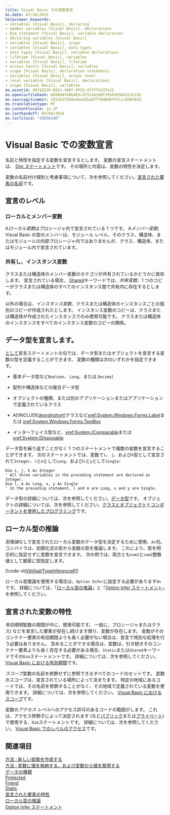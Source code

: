 ```yaml
---
title: Visual Basic での変数宣言
ms.date: 07/20/2015
helpviewer_keywords:
- variables [Visual Basic], declaring
- member variables [Visual Basic], declarations
- Dim statement [Visual Basic], variable declaration
- declaring variables [Visual Basic]
- variables [Visual Basic], scope
- variables [Visual Basic], data types
- data types [Visual Basic], variable declarations
- lifetime [Visual Basic], variables
- variables [Visual Basic], lifetime
- access levels [Visual Basic], variables
- scope [Visual Basic], declaration statements
- variables [Visual Basic], access level
- local variables [Visual Basic], declarations
- scope [Visual Basic], variables
ms.assetid: d8f10226-92b1-480f-9f53-df377b2d7e15
ms.openlocfilehash: 6890ddfd8b463cd731ab3d8f39565b50a31a1192
ms.sourcegitcommit: 3d5d33f384eeba41b2dff79d096f47ccc8d8f03d
ms.translationtype: MT
ms.contentlocale: ja-JP
ms.lasthandoff: 05/04/2018
ms.locfileid: "33656140"
---
```

# <a name="variable-declaration-in-visual-basic"></a>Visual Basic での変数宣言
名前と特性を指定する変数を宣言するとします。 変数の宣言ステートメントは、 [Dim ステートメント](../../../../visual-basic/language-reference/statements/dim-statement.md)です。 その場所と内容は、変数の特性を決定します。  
  
 変数の名前付け規則と考慮事項について、次を参照してください。[宣言された要素の名前](../../../../visual-basic/programming-guide/language-features/declared-elements/declared-element-names.md)です。  
  
## <a name="declaration-levels"></a>宣言のレベル  
  
### <a name="local-and-member-variables"></a>ローカルとメンバー変数  
 A*ローカル変数*はプロシージャ内で宣言されている 1 つです。 A*メンバー変数*; Visual Basic の型のメンバーは、モジュール レベル、そのクラス、構造体、またはモジュールの内部プロシージャ内ではありませんが、クラス、構造体、またはモジュール内で宣言されています。  
  
### <a name="shared-and-instance-variables"></a>共有し、インスタンス変数  
 クラスまたは構造体のメンバー変数のカテゴリが共有されているかどうかに依存します。 宣言されている場合、 [Shared](../../../../visual-basic/language-reference/modifiers/shared.md)キーワードでは、*共有変数*、1 つのコピーがクラスまたは構造体のすべてのインスタンス間で共有内に存在するとします。  
  
 以外の場合は、*インスタンス変数*、クラスまたは構造体のインスタンスごとの個別のコピーが作成されたとします。 インスタンス変数のコピーは、クラスまたは構造体が作成されたインスタンスでのみ使用可能です。 クラスまたは構造体のインスタンスをすべてのインスタンス変数のコピーの関係。  
  
## <a name="declaring-data-type"></a>データ型を宣言します。  
 [として](../../../../visual-basic/language-reference/statements/as-clause.md)宣言ステートメントの句では、データ型またはオブジェクトを宣言する変数の型を定義することができます。 変数の種類は次のいずれかを指定できます。  
  
-   基本データ型など`Boolean`、 `Long`、または `Decimal`  
  
-   配列や構造体などの複合データ型  
  
-   オブジェクトの種類、または別のアプリケーションまたはアプリケーションで定義されているクラス  
  
-   A[!INCLUDE[dnprdnshort](~/includes/dnprdnshort-md.md)]クラスなど<xref:System.Windows.Forms.Label>または <xref:System.Windows.Forms.TextBox>  
  
-   インターフェイス型など、<xref:System.IComparable>または <xref:System.IDisposable>  
  
 データ型を繰り返すことがなく 1 つのステートメントで複数の変数を宣言することができます。 次のステートメントでは、変数で`i`、 `j`、および`k`型として宣言されて`Integer`、`l`と`m`として`Long`、および`x`と`y`として`Single`:  
  
```  
Dim i, j, k As Integer  
' All three variables in the preceding statement are declared as Integer.  
Dim l, m As Long, x, y As Single  
' In the preceding statement, l and m are Long, x and y are Single.  
```  
  
 データ型の詳細については、次を参照してください。[データ型](../../../../visual-basic/programming-guide/language-features/data-types/index.md)です。 オブジェクトの詳細については、次を参照してください。[クラスとオブジェクト](../../../../visual-basic/programming-guide/language-features/objects-and-classes/index.md)と[コンポーネントを使用したプログラミング](http://msdn.microsoft.com/library/d4d4fcb4-e0b8-46b3-b679-7ee0026eb9e3)です。  
  
## <a name="local-type-inference"></a>ローカル型の推論  
 *型推論*なしで宣言されたローカル変数のデータ型を決定するために使用、`As`句。 コンパイラは、初期化式の型から変数の型を推論します。 これにより、型を明示的に指定せずに変数を宣言できます。 次の例では、両方とも`num1`と`num2`整数値として厳密に型指定します。  
  
 [!code-vb[VbVbalrTypeInference#1](../../../../visual-basic/language-reference/statements/codesnippet/VisualBasic/variable-declaration_1.vb)]  
  
 ローカル型推論を使用する場合は、`Option Infer`に設定する必要があります`On`です。 詳細については、「[ローカル型の推論](../../../../visual-basic/programming-guide/language-features/variables/local-type-inference.md)」と「[Option Infer ステートメント](../../../../visual-basic/language-reference/statements/option-infer-statement.md)」を参照してください。  
  
## <a name="characteristics-of-declared-variables"></a>宣言された変数の特性  
 *有効期間*変数の期間が中に、使用可能です。 一般に、プロシージャまたはクラス) などを宣言した要素が存在し続けます限り、変数が存在します。 変数がそのコンテナー要素の有効期間よりも長く必要がない場合は、宣言で特別な処理を行う必要はありません。 含めることができる場合は、変数は、引き続きそのコンテナー要素よりも長く存在する必要がある場合、`Static`または`Shared`キーワードでその`Dim`ステートメントです。 詳細については、次を参照してください。 [Visual Basic における有効期間](../../../../visual-basic/programming-guide/language-features/declared-elements/lifetime.md)です。  
  
 *スコープ*変数の名前を修飾せずに参照できるすべてのコードのセットです。 変数のスコープは、宣言されている場所によって決まります。 特定の地域にあるコードでは、その名前を修飾することがなく、その地域で定義されている変数を使用できます。 詳細については、次を参照してください。 [Visual Basic におけるスコープ](../../../../visual-basic/programming-guide/language-features/declared-elements/scope.md)です。  
  
 変数の*アクセス レベル*へのアクセス許可のあるコードの範囲がします。 これは、アクセス修飾子によって決定されます (など[パブリック](../../../../visual-basic/language-reference/modifiers/public.md)または[プライベート](../../../../visual-basic/language-reference/modifiers/private.md)) で使用する、`Dim`ステートメントです。 詳細については、次を参照してください。 [Visual Basic でのレベルのアクセス](../../../../visual-basic/programming-guide/language-features/declared-elements/access-levels.md)です。  
  
## <a name="see-also"></a>関連項目  
 [方法 : 新しい変数を作成する](../../../../visual-basic/programming-guide/language-features/variables/how-to-create-a-new-variable.md)  
 [方法 : 変数に値を格納する、および変数から値を取得する](../../../../visual-basic/programming-guide/language-features/variables/how-to-move-data-into-and-out-of-a-variable.md)  
 [データの種類](../../../../visual-basic/language-reference/data-types/data-type-summary.md)  
 [Protected](../../../../visual-basic/language-reference/modifiers/protected.md)  
 [Friend](../../../../visual-basic/language-reference/modifiers/friend.md)  
 [Static](../../../../visual-basic/language-reference/modifiers/static.md)  
 [宣言された要素の特性](../../../../visual-basic/programming-guide/language-features/declared-elements/declared-element-characteristics.md)  
 [ローカル型の推論](../../../../visual-basic/programming-guide/language-features/variables/local-type-inference.md)  
 [Option Infer ステートメント](../../../../visual-basic/language-reference/statements/option-infer-statement.md)
